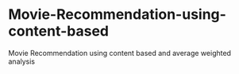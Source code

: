 # Movie-Recommendation-using-content-based
Movie Recommendation using content based and average weighted analysis
